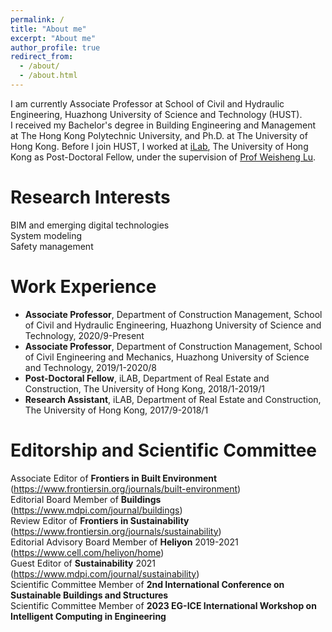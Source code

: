 ```yaml
---
permalink: /
title: "About me"
excerpt: "About me"
author_profile: true
redirect_from: 
  - /about/
  - /about.html
---
```

I am currently Associate Professor at School of Civil and Hydraulic Engineering, Huazhong University of Science and Technology (HUST).<br>
I received my Bachelor's degree in Building Engineering and Management at The Hong Kong Polytechnic University, and Ph.D. at The University of Hong Kong. Before I join HUST, I worked at [iLab](https://fac.arch.hku.hk/iLab/people/), The University of Hong Kong as Post-Doctoral Fellow, under the supervision of [Prof Weisheng Lu](https://www.arch.hku.hk/staff/faculty-office-staff/lu-wilson-w-s/).

# Research Interests
BIM and emerging digital technologies  
System modeling  
Safety management  

# Work Experience
* **Associate Professor**, Department of Construction Management, School of Civil and Hydraulic Engineering, Huazhong University of Science and Technology, 2020/9-Present
* **Associate Professor**, Department of Construction Management, School of Civil Engineering and Mechanics, Huazhong University of Science and Technology, 2019/1-2020/8
* **Post-Doctoral Fellow**, iLAB, Department of Real Estate and Construction, The University of Hong Kong, 2018/1-2019/1
* **Research Assistant**, iLAB, Department of Real Estate and Construction, The University of Hong Kong, 2017/9-2018/1

# Editorship and Scientific Committee
Associate Editor of **Frontiers in Built Environment** (https://www.frontiersin.org/journals/built-environment)  
Editorial Board Member of **Buildings** (https://www.mdpi.com/journal/buildings)  
Review Editor of **Frontiers in Sustainability** (https://www.frontiersin.org/journals/sustainability)  
Editorial Advisory Board Member of **Heliyon** 2019-2021 (https://www.cell.com/heliyon/home)  
Guest Editor of **Sustainability** 2021 (https://www.mdpi.com/journal/sustainability)  
Scientific Committee Member of **2nd International Conference on Sustainable Buildings and Structures**  
Scientific Committee Member of **2023 EG-ICE International Workshop on Intelligent Computing in Engineering**  

<!---Activity and Service--->
<!---Experience--->
